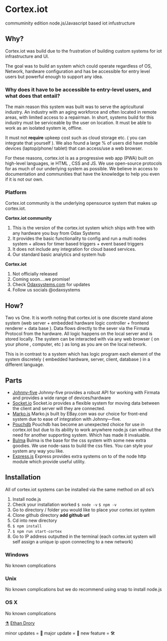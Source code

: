 # Cortex.iot
commuminity edition node.js/Javascript based iot infustructure

## Why?
Cortex.iot was build due to the frustration of building custom systems for iot infrastructure and UI.  

The goal was to build an system which could operate regardless of OS, Network, hardware configuration and has be accessible for entry level users but powerful enough to support any idea.

### Why does it have to be accessible to entry-level users, and what does that entail?
The main reason this system was built was to serve the agricultural industry.
An industry with an aging workforce and often located in remote areas, with limited access to a repairman. In short, systems build for this industry must be serviceable by the user on location. It must be able to work as an isolated system ie, offline.

It must not **require**  upkeep cost such as cloud storage etc. ( you can integrate that yourself ).  We also found a large % of users did have mobile devices (laptop/phone/ tablet) that can access/use a web browser.

For these reasons, cortex.iot is as a progressive web app (PWA) built on high-level languages, ie HTML , CSS and JS.  We use open-source protocols for as much of our underlying system as possible. We believe in access to documentation and communities that have the knowledge to help you even if it is not our own.

### Platform

Cortex.iot community is the underlying opensource system that makes up cortex.iot.


**Cortex.iot community**

1. This is the version of the cortex.iot system which ships with free with any hardware you buy from Odax Systems
2. It provides the basic functionality to config and run a multi nodes system + allows for timer based triggers + event based triggers
3. It does not include any integration for cloud based services.
4. Our standard basic analytics and system hub


**Cortex.iot**

1. Not officially released
2. Coming soon....we promise!
3. Check [Odaxsystems.com](odaxsystems.com) for updates
4. Follow us socials @odaxsystems


## How?
Two vs One.  It is worth noting that cortex.iot is one discrete stand alone system (web server + embedded hardware logic controller + frontend renderer + data base ).  Data flows directly to the sever via the Firmata Protocol from the hardware. All logic happens on the local server and is stored locally. The system can be interacted with via any web browser ( on your phone , computer, etc ) as long as you are on the local network.

This is in contrast to a system which has logic program each element of the system discretely ( embedded hardware, server, client, database ) in a different language.


## Parts
* [Johnny-five](johnny-five.io)
Johnny-five provides a robust API for working with Firmata and provides a wide range of devices/hardware
* [Socket.io](www.Socket.io)
Socket.io provides a flexible system for moving data between the client and server will they are connected.
* [Marko.js](www.markojs.com)
Marko.js built by EBay.com was our choice for front-end system due to ease of integration with Johnny—five.
* [Pouchdb](www.pouchdb.com)
Pouchdb has become an unexpected choice for use in cortex.iot but due to its ability to work anywhere node.js can without the need for another supporting system. Which has made it invaluable.
* [Bulma](bulma.io)
Bulma is the base for the css system with some new extra goodies. We use node-sass to build the css files. You can style your system any way you like.
* [Express.js](express.com)
Express provides extra systems on to of the node http module which provide useful utility.

## Installation
All of cortex.iot systems can be installed via the same method on all os’s

1.  Install node.js
2. Check your installation worked
`$ node -v`
`$ npm -v`
3. Go to directory / folder you would like to place your cortex.iot system
4. Clone github directory **add github url**
5. Cd into new directory
6. `$ npm install`
7. `$ npm run start-cortex`
8. Go to IP address outputted in the terminal
(each cortex.iot system will self assign a unique ip upon connecting to a new network)

### Windows
No known complications

### Unix
No known complications but we do recommend using snap to install node.js

### OS X
No known complications



[⚗️](odax-ethan) [Ethan Drory](www.drorydesign.com)

minor updates = 🔨
major update = 🔧
new feature = 🛠
